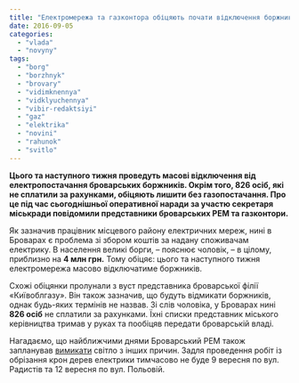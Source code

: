 ```yaml
---
title: "Електромережа та газконтора обіцяють почати відключення боржників у Броварах"
date: 2016-09-05
categories: 
  - "vlada"
  - "novyny"
tags: 
  - "borg"
  - "borzhnyk"
  - "brovary"
  - "vidimknennya"
  - "vidklyuchennya"
  - "vibir-redaktsiyi"
  - "gaz"
  - "elektrika"
  - "novini"
  - "rahunok"
  - "svitlo"
---
```


**Цього та наступного тижня проведуть масові відключення від електропостачання броварських боржників. Окрім того, 826 осіб, які не сплатили за рахунками, обіцяють лишити без газопостачання. Про це під час сьогоднішньої оперативної наради за участю секретаря міськради повідомили представники броварських РЕМ та газконтори.**

Як зазначив працівник місцевого району електричних мереж, нині в Броварах є проблема зі збором коштів за надану споживачам електрику. В населення великі борги, – пояснює чоловік, – в цілому, приблизно на **4 млн грн.** Тому обіцяє: цього та наступного тижня електромережа масово відключатиме боржників.

Схожі обіцянки пролунали з вуст представника броварської філії «Київоблгазу». Він також зазначив, що будуть відмикати боржників, однак будь-яких термінів не назвав. Зі слів чоловіка, у Броварах нині **826 осіб** не сплатили за рахунками. Їхні списки представник міського керівництва тримав у руках та пообіцяв передати броварській владі.

Нагадаємо, що найближчими днями Броварський РЕМ також запланував [вимикати](https://mpz.brovary.org/vymknennya-elektroenergiyi-u-brovarah-na-najblyzhchi-tyzhni/) світло з інших причин. Задля проведення робіт із обрізання крон дерев електрики тимчасово не буде 9 вересня по вул. Радистів та 12 вересня по вул. Польовій.

